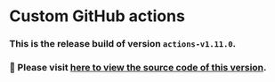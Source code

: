 # Custom GitHub actions
### This is the release build of version `actions-v1.11.0`.
### :pushpin: Please visit [here to view the source code of this version](https://github.com/woocommerce/grow/tree/2cc201aff0ace6c96ce1c5de61b082a8d79e36cd/packages/github-actions).
